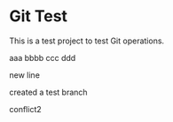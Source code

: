 # Git Test

This is a test project to test Git operations.

aaa bbbb ccc ddd


new line

created a test branch

conflict2